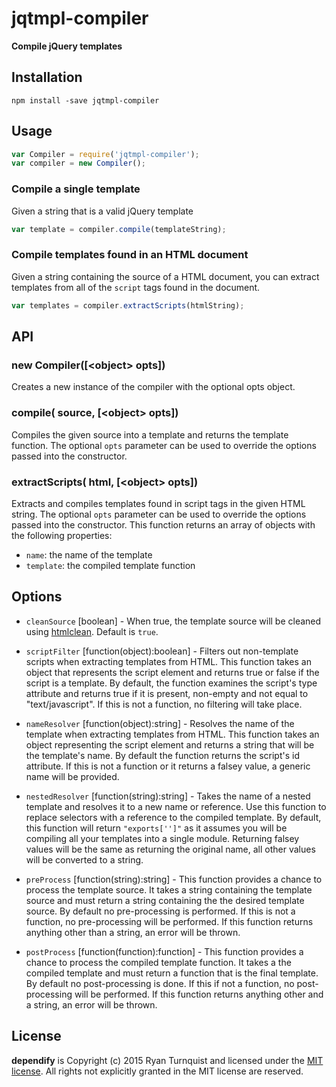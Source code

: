 # jqtmpl-compiler

**Compile jQuery templates**


## Installation

<code>npm install -save jqtmpl-compiler</code>


## Usage

```js
var Compiler = require('jqtmpl-compiler');
var compiler = new Compiler();
```

### Compile a single template
Given a string that is a valid jQuery template

```js
var template = compiler.compile(templateString);
```

### Compile templates found in an HTML document
Given a string containing the source of a HTML document, you can extract templates from all of the <code>script</code> tags found in the document.

```js
var templates = compiler.extractScripts(htmlString);
```


## API

### new Compiler([&lt;object&gt; opts])

Creates a new instance of the compiler with the optional opts object.  

### compile(<string> source, [&lt;object&gt; opts])

Compiles the given source into a template and returns the template function.  The optional <code>opts</code> parameter can be used to override the options passed into the constructor.

### extractScripts(<string> html, [&lt;object&gt; opts])

Extracts and compiles templates found in script tags in the given HTML string.  The optional <code>opts</code> parameter can be used to override the options passed into the constructor.  This function returns an array of objects with the following properties:

* <code>name</code>: the name of the template
* <code>template</code>: the compiled template function


## Options

* <code>cleanSource</code> [boolean] - When true, the template source will be cleaned using [htmlclean](https://github.com/anseki/htmlclean). Default is <code>true</code>.

* <code>scriptFilter</code> [function(object):boolean] - Filters out non-template scripts when extracting templates from HTML.  This function takes an object that represents the script element and returns true or false if the script is a template.  By default, the function examines the script's type attribute and returns true if it is present, non-empty and not equal to "text/javascript".  If this is not a function, no filtering will take place.

* <code>nameResolver</code> [function(object):string] - Resolves the name of the template when extracting templates from HTML.  This function takes an object representing the script element and returns a string that will be the template's name.  By default the function returns the script's id attribute.  If this is not a function or it returns a falsey value, a generic name will be provided.

* <code>nestedResolver</code> [function(string):string] - Takes the name of a nested template and resolves it to a new name or reference.  Use this function to replace selectors with a reference to the compiled template.  By default, this function will return <code>"exports['<name>']"</code> as it assumes you will be compiling all your templates into a single module.  Returning falsey values will be the same as returning the original name, all other values will be converted to a string.

* <code>preProcess</code> [function(string):string] - This function provides a chance to process the template source.  It takes a string containing the template source and must return a string containing the the desired template source. By default no pre-processing is performed.  If this is not a function, no pre-processing will be performed.  If this function returns anything other than a string, an error will be thrown.

* <code>postProcess</code> [function(function):function] - This function provides a chance to process the compiled template function.  It takes a the compiled template and must return a function that is the final template.  By default no post-processing is done.  If this if not a function, no post-processing will be performed.  If this function returns anything other and a string, an error will be thrown.


## License

**dependify** is Copyright (c) 2015 Ryan Turnquist and licensed under the [MIT license](http://opensource.org/licenses/MIT). All rights not explicitly granted in the MIT license are reserved.
